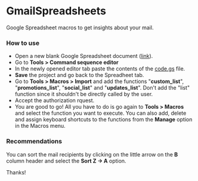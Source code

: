 # GmailSpreadsheets
Google Spreadsheet macros to get insights about your mail.
### How to use
* Open a new blank Google Spreadsheet document ([link](https://docs.google.com/spreadsheets/u/0/)).
* Go to **Tools > Command sequence editor**
* In the newly opened editor tab paste the contents of the [code.gs](code.gs) file.
* **Save** the project and go back to the Spreadheet tab.
* Go to **Tools > Macros > Import** and add the functions "**custom_list**", "**promotions_list**", "**social_list**" and "**updates_list**". Don't add the "list" function since it shouldn't be directly called by the user.
* Accept the authorization rquest.
* You are good to go! All you have to do is go again to **Tools > Macros** and select the function you want to execute. You can also add, delete and assign keyboard shortcuts to the functions from the **Manage** option in the Macros menu.

### Recommendations
You can sort the mail recipients by clicking on the little arrow on the **B** column header and select the **Sort Z -> A** option.

Thanks!
